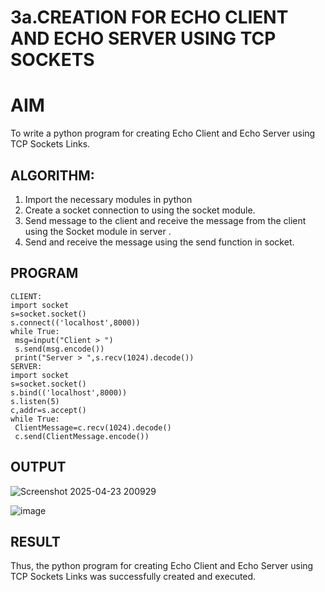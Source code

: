 # 3a.CREATION FOR ECHO CLIENT AND ECHO SERVER USING TCP SOCKETS
# AIM
To write a python program for creating Echo Client and Echo Server using TCP
Sockets Links.
## ALGORITHM:
1. Import the necessary modules in python
2. Create a socket connection to using the socket module.
3. Send message to the client and receive the message from the client using the Socket module in
 server .
4. Send and receive the message using the send function in socket.
## PROGRAM
```
CLIENT:
import socket
s=socket.socket()
s.connect(('localhost',8000))
while True:
 msg=input("Client > ")
 s.send(msg.encode())
 print("Server > ",s.recv(1024).decode())
SERVER:
import socket
s=socket.socket()
s.bind(('localhost',8000))
s.listen(5)
c,addr=s.accept()
while True:
 ClientMessage=c.recv(1024).decode()
 c.send(ClientMessage.encode())

```
## OUTPUT
![Screenshot 2025-04-23 200929](https://github.com/user-attachments/assets/5fb478ef-0182-4bf2-b375-0e26d7601424)

![image](https://github.com/user-attachments/assets/0d9c9749-366e-495f-a014-763a68ac6806)

## RESULT
Thus, the python program for creating Echo Client and Echo Server using TCP Sockets Links 
was successfully created and executed.
